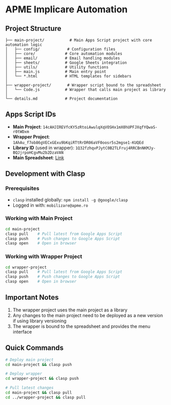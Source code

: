 # APME Implicare Automation

## Project Structure

```
├── main-project/           # Main Apps Script project with core automation logic
│   ├── config/            # Configuration files
│   ├── core/             # Core automation modules
│   ├── email/            # Email handling modules
│   ├── sheets/           # Google Sheets integration
│   ├── utils/            # Utility functions
│   ├── main.js           # Main entry point
│   └── *.html            # HTML templates for sidebars
│
├── wrapper-project/       # Wrapper script bound to the spreadsheet
│   └── Code.js           # Wrapper that calls main project as library
│
└── details.md            # Project documentation
```

## Apps Script IDs

- **Main Project**: `14cAHJIREVfcKY5zRtoiAwulqXqVOSHx1mX0hUPFJXqfYQwaS-r0tWDxm`
- **Wrapper Project**: `1AhAu_f7ob86gVECxGExu9bKqiRTtRrDR06aVF0oosr5s2mgse1-KUQEd`
- **Library ID** (used in wrapper): `1Q32fzhqvPJytC0B2TLFruj4RRCBnNKMJy-BQJjrpoHCgvMu2b2DzaVAN`
- **Main Spreadsheet**: [Link](https://docs.google.com/spreadsheets/d/1otbJUQAuVxVr0xIbGFXWl4Ke5fWaw1O78RNFjJcFNVo/)

## Development with Clasp

### Prerequisites
- `clasp` installed globally: `npm install -g @google/clasp`
- Logged in with: `mobilizare@apme.ro`

### Working with Main Project
```bash
cd main-project
clasp pull    # Pull latest from Google Apps Script
clasp push    # Push changes to Google Apps Script
clasp open    # Open in browser
```

### Working with Wrapper Project
```bash
cd wrapper-project
clasp pull    # Pull latest from Google Apps Script
clasp push    # Push changes to Google Apps Script
clasp open    # Open in browser
```

## Important Notes

1. The wrapper project uses the main project as a library
2. Any changes to the main project need to be deployed as a new version if using library versioning
3. The wrapper is bound to the spreadsheet and provides the menu interface

## Quick Commands

```bash
# Deploy main project
cd main-project && clasp push

# Deploy wrapper
cd wrapper-project && clasp push

# Pull latest changes
cd main-project && clasp pull
cd ../wrapper-project && clasp pull
```